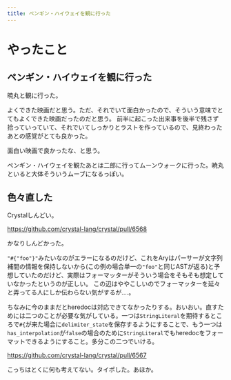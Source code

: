 ```yaml
---
title: ペンギン・ハイウェイを観に行った
---
```


# やったこと

## ペンギン・ハイウェイを観に行った

暁丸と観に行った。

よくできた映画だと思う。ただ、それでいて面白かったので、そういう意味でとてもよくできた映画だったのだと思う。
前半に起こった出来事を後半で残さず拾っていっていて、それでいてしっかりとラストを作っているので、見終わったあとの感覚がとても良かった。

面白い映画で良かったな、と思う。

ペンギン・ハイウェイを観たあとは二郎に行ってムーンウォークに行った。暁丸といると大体そういうムーブになるっぽい。

## 色々直した

Crystalしんどい。

https://github.com/crystal-lang/crystal/pull/6568

かなりしんどかった。

`"#{"foo"}"`みたいなのがエラーになるのだけど、これをAryはパーサーが文字列補間の情報を保持しないから(この例の場合単一の`"foo"`と同じASTが返る)と予想していたのだけど、実際はフォーマッターがそういう場合をそもそも想定していなかったというのが正しい。
この辺はややこしいのでフォーマッターを延々と弄ってる人にしか伝わらない気がするが‥‥。

ちなみに今のままだとheredocは対応できてなかったりする。おいおい。直すためには二つのことが必要な気がしている。一つは`StringLiteral`を期待するところで`#{`が来た場合に`delimiter_state`を保存するようにすることで、もう一つは`has_interpolation`が`false`の場合のために`StringLiteral`でもheredocをフォーマットできるようにすること。多分この二つでいける。

https://github.com/crystal-lang/crystal/pull/6567

こっちはとくに何も考えてない。タイポした。あほか。
